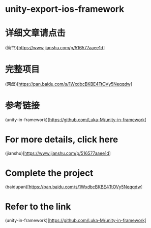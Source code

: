 # unity-export-ios-framework

# 详细文章请点击
(简书)[https://www.jianshu.com/p/516577aaee1d]

# 完整项目
(网盘)[https://pan.baidu.com/s/1WxdbcBKBE4TtOVy5Neqqdw]

# 参考链接
(unity-in-framework)[https://github.com/Luka-M/unity-in-framework]

# For more details, click here
(jianshu)[https://www.jianshu.com/p/516577aaee1d]

# Complete the project
(baidupan)[https://pan.baidu.com/s/1WxdbcBKBE4TtOVy5Neqqdw]

# Refer to the link
(unity-in-framework)[https://github.com/Luka-M/unity-in-framework]

